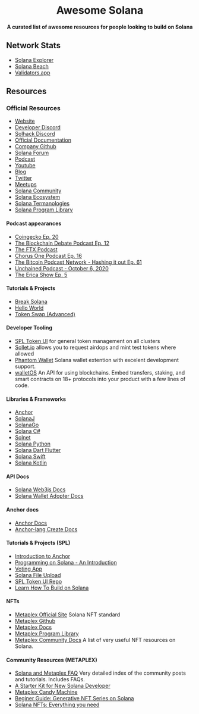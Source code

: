 <h1 align="center">Awesome Solana</h1>

<div align="center">
  
</div>

<div align="center">
  <strong>A curated list of awesome resources for people looking to build on Solana</strong>
</div>

## Network Stats
- [Solana Explorer](https://explorer.solana.com/)
- [Solana Beach](https://solanabeach.io/)
- [Validators.app](https://www.validators.app/)

## Resources

### Official Resources
- [Website](https://solana.com)
- [Developer Discord](https://discord.com/invite/pquxPsq)
- [Solhack Discord](https://discord.com/invite/9NsCEDAxFa)
- [Official Documentation](https://docs.solana.com) 
- [Company Github](https://github.com/solana-labs)
- [Solana Forum](https://forums.solana.com)
- [Podcast](https://podcast.solana.com/)
- [Youtube](https://www.youtube.com/c/Solanalabs)
- [Blog](https://medium.com/solana-labs)
- [Twitter](https://twitter.com/solana)
- [Meetups](https://www.meetup.com/topics/solana)
- [Solana Community](https://solana.com/community#)
- [Solana Ecosystem](https://solana.com/community#) 
- [Solana Termanologies](https://docs.solana.com/terminology)
- [Solana Program Library](https://spl.solana.com/)

#### Podcast appearances
- [Coingecko Ep. 20](https://podcast.coingecko.com/719703/5526409-building-the-fastest-lowest-latency-blockchain-with-anatoly-yakovenko-founder-and-ceo-at-solana-ep-20?utm_source=twitter&utm_campaign=Podcast%2B&utm_medium=social&utm_term=20&0=)
- [The Blockchain Debate Podcast Ep. 12](https://www.buzzsprout.com/767033/4648859-motion-scalability-is-impossible-without-sharding-and-layer-2-solutions-georgios-konstantopoulos-vs-anatoly-yakovenko-cohost-tarun-chitra)
- [The FTX Podcast](https://youtu.be/y5RYRVeN-C4)
- [Chorus One Podcast Ep. 16](https://www.stitcher.com/podcast/chorus-one-podcast/e/64417309?autoplay=false)
- [The Bitcoin Podcast Network - Hashing it out Ep. 61](https://www.stitcher.com/podcast/the-bitcoin-podcast/e/64176232)
- [Unchained Podcast - October 6, 2020](https://unchainedpodcast.com/can-solana-seize-marketshare-from-ethereum-with-serum/)
- [The Erica Show Ep. 5](https://youtu.be/wYCZBG9JXVk)

#### Tutorials & Projects
- [Break Solana](https://github.com/solana-labs/break)
- [Hello World](https://github.com/solana-labs/example-helloworld)
- [Token Swap (Advanced)](https://github.com/solana-labs/solana-program-library/tree/master/token-swap)

#### Developer Tooling
- [SPL Token UI](https://spl-token-ui.com) for general token management on all clusters
- [Sollet.io](https://sollet.io) allows you to request airdops and mint test tokens where allowed
- [Phantom Wallet](https://phantom.app/) Solana wallet extention with excelent development support.
- [walletOS](https://www.pinestreetlabs.com/walletos/) An API for using blockchains. Embed transfers, staking, and smart contracts on 18+ protocols into your product with a few lines of code.

#### Libraries & Frameworks
- [Anchor](https://github.com/project-serum/anchor)
- [SolanaJ](https://github.com/p2p-org/solanaj)
- [SolanaGo](https://github.com/gagliardetto/solana-go)
- [Solana C#](https://github.com/bmresearch/Solnet)
- [Solnet](https://github.com/bmresearch/Solnet)
- [Solana Python](https://pypi.org/project/solana/)
- [Solana Dart Flutter](https://github.com/cryptoplease/dart-solana-lib)
- [Solana Swift](https://github.com/ajamaica/Solana.Swift)
- [Solana Kotlin](https://github.com/ajamaica/Solana.kt)

#### API Docs
- [Solana Web3js Docs](https://solana-labs.github.io/solana-web3.js)
- [Solana Wallet Adopter Docs](https://solana-labs.github.io/wallet-adapter/)

#### Anchor docs
- [Anchor Docs](https://project-serum.github.io/anchor/getting-started/introduction.html)
- [Anchor-lang Create Docs](https://docs.rs/anchor-lang/latest/anchor_lang/)

#### Tutorials & Projects (SPL)
- [Introduction to Anchor](https://youtu.be/725ddOvfWjk)
- [Programming on Solana - An Introduction](https://paulx.dev/blog/2021/01/14/programming-on-solana-an-introduction/)
- [Voting App](https://medium.com/@smith_10562/a-simple-solana-dapp-tutorial-6dedbdf65444)
- [Solana File Upload](https://github.com/mcf-rocks/solana-upload)
- [SPL Token UI Repo](https://github.com/paul-schaaf/spl-token-ui)
- [Learn How To Build on Solana](https://www.brianfriel.xyz/learning-how-to-build-on-solana/) 

#### NFTs
- [Metaplex Official Site](https://www.metaplex.com/) Solana NFT standard
- [Metaplex Github](https://github.com/metaplex-foundation/metaplex)
- [Metaplex Docs](https://docs.metaplex.com/) 
- [Metaplex Program Library](https://github.com/metaplex-foundation/metaplex-program-library)
- [Metaplex Community Docs](https://docs.metaplex.com/community) A list of very useful NFT resources on Solana.

#### Community Resources (METAPLEX)
- [Solana and Metaplex FAQ](https://hackmd.io/@archaeopteryx/By4bpbA4F) Very detailed index of the community posts and tutorials. Includes FAQs.
- [A Starter Kit for New Solana Developer](https://hackmd.io/@ironaddicteddog/solana-starter-kit)
- [Metaplex Candy Machine](https://hackmd.io/@levicook/HJcDneEWF)
- [Beginer Guide: Generative NFT Series on Solana](https://hackmd.io/@8LSEewFFQ2OwXMjUKZP-pA/BJYh8FU7F)
- [Solana NFTs: Everything you need](https://hackmd.io/@hnbl/hector)
